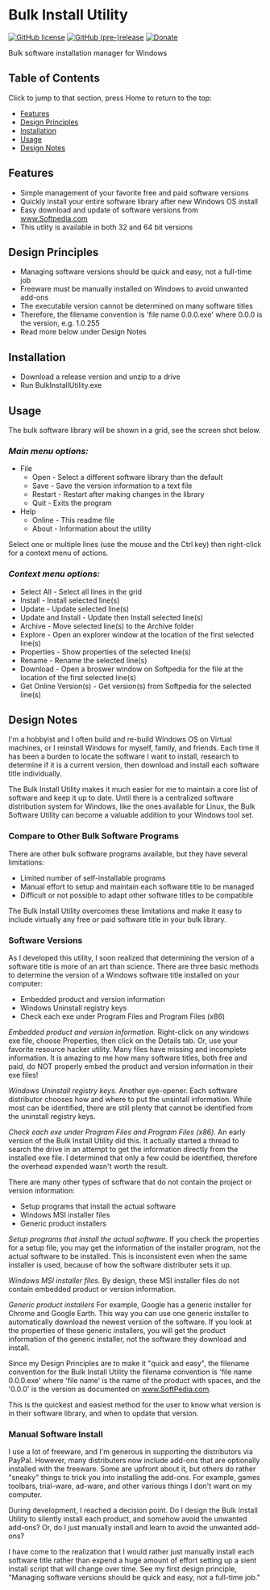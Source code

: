 # Bulk Install Utility
[![GitHub license](https://img.shields.io/github/license/nea/MarkdownViewerPlusPlus.svg)](https://github.com/nea/MarkdownViewerPlusPlus/blob/master/LICENSE.md)
[![GitHub (pre-)release](https://img.shields.io/badge/release-1.0.0-yellow.svg)](https://github.com/nea/MarkdownViewerPlusPlus/releases/tag/1.0.0)
[![Donate](https://img.shields.io/badge/Donate-PayPal-green.svg)](https://www.paypal.me/JimDreherHome)

Bulk software installation manager for Windows

## Table of Contents
Click to jump to that section, press Home to return to the top:
* [Features](#features)
* [Design Principles](#design-principles)
* [Installation](#installation)
* [Usage](#usage)
* [Design Notes](#design-notes)

## Features
* Simple management of your favorite free and paid software versions
* Quickly install your entire software library 
after new Windows OS install
* Easy download and update of software versions from www.Softpedia.com
* This utlity is available in both 32 and 64 bit versions

## Design Principles
* Managing software versions should be quick and easy, not a full-time job
* Freeware must be manually installed on Windows to avoid unwanted add-ons
* The executable version cannot be determined on many software titles
* Therefore, the filename convention is 'file name 0.0.0.exe' where 0.0.0 is the version, e.g. 1.0.255
* Read more below under Design Notes

## Installation
* Download a release version and unzip to a drive
* Run BulkInstallUtility.exe

## Usage
The bulk software library will be shown in a grid, see the screen shot below.

### *Main menu options:*
* File
	* Open - Select a different software library than the default
	* Save - Save the version information to a text file
	* Restart - Restart after making changes in the library
	* Quit - Exits the program
* Help
	* Online - This readme file
	* About - Information about the utility

Select one or multiple lines (use the mouse and the Ctrl key) then right-click for a context menu of actions.

### *Context menu options:*
* Select All - Select all lines in the grid
* Install - Install selected line(s)
* Update - Update selected line(s)
* Update and Install - Update then Install selected line(s)
* Archive - Move selected line(s) to the Archive folder
* Explore - Open an explorer window at the location of the first selected line(s)
* Properties - Show properties of the selected line(s)
* Rename - Rename the selected line(s)
* Download - Open a broswer window on Softpedia for the file at the location of the first selected line(s)
* Get Online Version(s) - Get version(s) from Softpedia for the selected line(s)

## Design Notes

I'm a hobbyist and I often build and re-build Windows OS on Virtual machines, or I reinstall Windows for myself, family, and friends.  Each time it has been a burden to locate the software I want to install, research to determine if it is a current version, then download and install each software title individually.

The Bulk Install Utility makes it much easier for me to maintain a core list of software and keep it up to date.  Until there is a centralized software distribution system for Windows, like the ones available for Linux, the Bulk Software Utility can become a valuable addition to your Windows tool set.

### Compare to Other Bulk Software Programs
There are other bulk software programs available, but they have several limitations:

* Limited number of self-installable programs
* Manual effort to setup and maintain each software title to be managed
* Difficult or not possible to adapt other software titles to be compatible

The Bulk Install Utility overcomes these limitations and make it easy to include virtually any free or paid software title in your bulk library.

### Software Versions

As I developed this utility, I soon realized that determining the version of a software title is more of an art than science. There are three basic methods to determine the version of a Windows software title installed on your computer:

* Embedded product and version information
* Windows Uninstall registry keys
* Check each exe under Program Files and Program Files (x86)

*Embedded product and version information.* Right-click on any windows exe file, choose Properties, then click on the Details tab.  Or, use your favorite resource hacker utility.  Many files have missing and incomplete information.  It is amazing to me how many software titles, both free and paid, do NOT properly embed the product and version information in their exe files!  

*Windows Uninstall registry keys.* Another eye-opener.  Each software distributor chooses how and where to put the unsintall information. While most can be identified, there are still plenty that cannot be identified from the uninstall registry keys.

*Check each exe under Program Files and Program Files (x86).* An early version of the Bulk Install Utility did this. It actually started a thread to search the drive in an attempt to get the information directly from the installed exe file.  I determined that only a few could be identified, therefore the overhead expended wasn't worth the result.

There are many other types of software that do not contain the project or version information:
* Setup programs that install the actual software
* Windows MSI installer files
* Generic product installers

*Setup programs that install the actual software.* If you check the properties for a setup file, you may get the information of the installer program, not the actual software to be installed.  This is inconsistent even when the same installer is used, because of how the software distributer sets it up.

*Windows MSI installer files.* By design, these MSI installer files do not contain embedded product or version information.

*Generic product installers* For example, Google has a generic installer for Chrome and Google Earth.  This way you can use one generic installer to automatically download the newest version of the software.  If you look at the properties of these generic installers, you will get the product information of the generic installer, not the software they download and install.

Since my Design Principles are to make it "quick and easy", the filename convention for the Bulk Install Utility the filename convention is 'file name 0.0.0.exe' where 'file name' is the name of the product with spaces, and the '0.0.0' is the version as documented on www.SoftPedia.com.

This is the quickest and easiest method for the user to know what version is in their software library, and when to update that version.

### Manual Software Install

I use a lot of freeware, and I'm generous in supporting the distributors via PayPal.  However, many distributers now include add-ons that are optionally installed with the freeware.  Some are upfront about it, but others do rather "sneaky" things to trick you into installing the add-ons.  For example, games toolbars, trial-ware, ad-ware, and other various things I don't want on my computer.

During development, I reached a decision point. Do I design the Bulk Install Utility to silently install each product, and somehow avoid the unwanted add-ons?  Or, do I just manually install and learn to avoid the unwanted add-ons?

I have come to the realization that I would rather just manually install each software title rather than expend a huge amount of effort setting up a sient install script that will change over time. See my first design principle, "Managing software versions should be quick and easy, not a full-time job."

